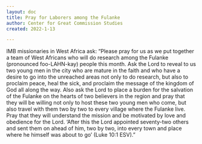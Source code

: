 ```yaml
---
layout: doc
title: Pray for Laborers among the Fulanke
author: Center for Great Commission Studies
created: 2022-1-13

---
```


IMB missionaries in West Africa ask: “Please pray for us as we put together a team of West Africans who will do research among the Fulanke (pronounced foo-LAHN-kay) people this month. Ask the Lord to reveal to us two young men in the city who are mature in the faith and who have a desire to go into the unreached areas not only to do research, but also to proclaim peace, heal the sick, and proclaim the message of the kingdom of God all along the way. Also ask the Lord to place a burden for the salvation of the Fulanke on the hearts of two believers in the region and pray that they will be willing not only to host these two young men who come, but also travel with them two by two to every village where the Fulanke live. Pray that they will understand the mission and be motivated by love and obedience for the Lord. ‘After this the Lord appointed seventy-two others and sent them on ahead of him, two by two, into every town and place where he himself was about to go’ (Luke 10:1 ESV).”